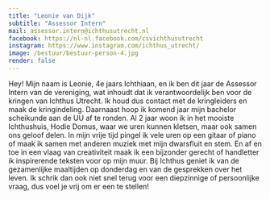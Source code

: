 ```yaml
---
title: "Leonie van Dijk"
subtitle: "Assessor Intern"
mail: assessor.intern@ichthusutrecht.nl
facebook: https://nl-nl.facebook.com/csvichthusutrecht
instagram: https://www.instagram.com/ichthus_utrecht/
image: /bestuur/bestuur-person-4.jpg
render: false
---
```


Hey! Mijn naam is Leonie, 4e jaars Ichthiaan, en ik ben dit jaar de Assessor Intern van de vereniging, wat inhoudt dat ik verantwoordelijk ben voor de kringen van Ichthus Utrecht. Ik houd dus contact met de kringleiders en maak de kringindeling. Daarnaast hoop ik komend jaar mijn bachelor scheikunde aan de UU af te ronden. Al 2 jaar woon ik in het mooiste Ichthushuis, Hodie Domus, waar we uren kunnen kletsen, maar ook samen ons geloof delen. In mijn vrije tijd pingel ik vele uren op een gitaar of piano of maak ik samen met anderen muziek met mijn dwarsfluit en stem. En af en toe in een vlaag van creativiteit maak ik een bijzonder gerecht of handletter ik inspirerende teksten voor op mijn muur. Bij Ichthus geniet ik van de gezamenlijke maaltijden op donderdag en van de gesprekken over het leven. Ik schrik dan ook niet snel terug voor een diepzinnige of persoonlijke vraag, dus voel je vrij om er een te stellen!
